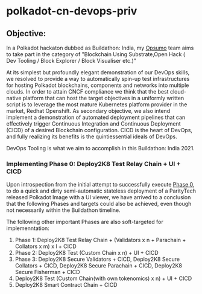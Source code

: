 # polkadot-cn-devops-priv

## Objective: 
  In a Polkadot hackaton dubbed as Buildathon: India, my [Opsumo](www.opsumo.co) team aims to take part in the category of "Blockchain Using Substrate,Open Hack ( Dev Tooling / Block Explorer / Block Visualiser etc.)" 

  At its simplest but profoundly elegant demonstration of our DevOps skills, we resolved to provide a way to automatically spin-up test infrastructures for hosting Polkadot blockchains, components and networks into multiple clouds. In order to attain CNCF compliance we think that the best cloud-native platform that can host the target objectives in a uniformly written script is to leverage the most mature Kubernetes platform provider in the market, Redhat Openshift. As secondary objective, we also intend implement a demonstration of automated deployment pipelines that can effectively trigger Continuous Integration and Continuous Deployment (CICD) of a desired Blockchain configuration. CICD is the heart of DevOps, and fully realizing its benefits is the quintiessential ideals of DevOps. 
  
  DevOps Tooling is what we aim to accomplish in this Buildathon: India 2021.

  ### Implementing Phase 0: Deploy2K8 Test Relay Chain + UI + CICD

  Upon introspection from the initial attempt to successfully execute [Phase 0](./deploy-chain-0/README.md), to do a quick and dirty semi-automatic stateless deployment of a ParityTech released Polkadot Image with a UI viewer, we have arrived to a conclusion that the following Phases and targets could also be achieved, even though not necessarily within the Buildathon timeline.

  The following other important Phases are also soft-targeted for implemenntation:

  1. Phase 1: Deploy2K8 Test Relay Chain + (Validators x n + Parachain + Collators x m) x l + CICD
  2. Phase 2: Deploy2K8 Test (Custom Chain x n) + UI + CICD
  3. Phase 3: Deploy2K8 Secure Validators + CICD, Deploy2K8 Secure Collators  + CICD, Deploy2K8 Secure Parachain + CICD, Deploy2K8 Secure Fisherman + CICD
  4. Deploy2K8 Test (Custom Chain(with own tokenomics) x n) + UI + CICD
  5. Deploy2K8 Smart Contract Chain  + CICD  

